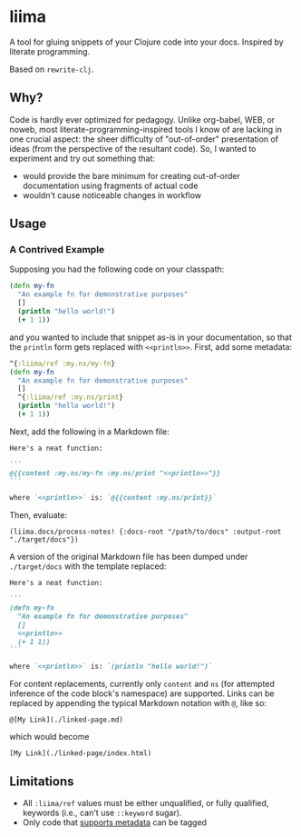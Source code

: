 # liima

A tool for gluing snippets of your Clojure code into your docs.
Inspired by literate programming.

Based on `rewrite-clj`.

## Why?

Code is hardly ever optimized for pedagogy.
Unlike org-babel, WEB, or noweb, most literate-programming-inspired tools I know of are lacking in one crucial aspect: the sheer difficulty of "out-of-order" presentation of ideas (from the perspective of the resultant code).
So, I wanted to experiment and try out something that:
- would provide the bare minimum for creating out-of-order documentation using fragments of actual code
- wouldn't cause noticeable changes in workflow

## Usage

### A Contrived Example

Supposing you had the following code on your classpath:

```clj
(defn my-fn
  "An example fn for demonstrative purposes"
  []
  (println "hello world!")
  (+ 1 1))
```

and you wanted to include that snippet as-is in your documentation, so that the `println` form gets replaced with `<<println>>`.
First, add some metadata:

```clj
^{:liima/ref :my.ns/my-fn}
(defn my-fn
  "An example fn for demonstrative purposes"
  []
  ^{:liima/ref :my.ns/print}
  (println "hello world!")
  (+ 1 1))
```

Next, add the following in a Markdown file:

````md
Here's a neat function:

```
@{{content :my.ns/my-fn :my.ns/print "<<println>>"}}
```

where `<<println>>` is: `@{{content :my.ns/print}}`

````

Then, evaluate:
```
(liima.docs/process-notes! {:docs-root "/path/to/docs" :output-root "./target/docs"})
```

A version of the original Markdown file has been dumped under `./target/docs` with the template replaced:

````md
Here's a neat function:

```
(defn my-fn
  "An example fn for demonstrative purposes"
  []
  <<println>>
  (+ 1 1))
```

where `<<println>>` is: `(println "hello world!")`
````

For content replacements, currently only `content` and `ns` (for attempted inference of the code block's namespace) are supported.
Links can be replaced by appending the typical Markdown notation with `@`, like so:

```
@[My Link](./linked-page.md)
```

which would become

```
[My Link](./linked-page/index.html)
```

## Limitations

- All `:liima/ref` values must be either unqualified, or fully qualified, keywords (i.e., can't use `::keyword` sugar).
- Only code that [supports metadata](https://clojure.org/reference/metadata) can be tagged

